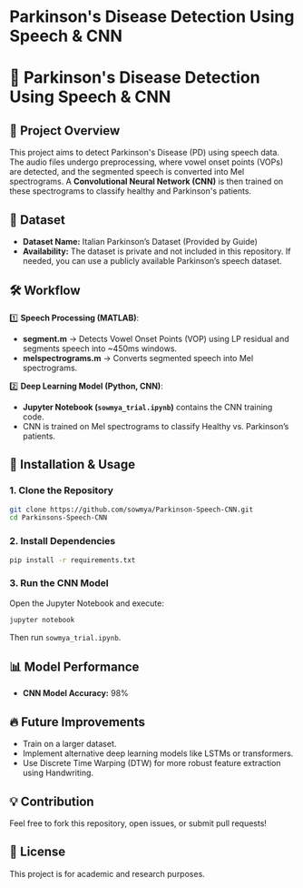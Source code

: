# Parkinson's Disease Detection Using Speech & CNN
# 🧠 Parkinson's Disease Detection Using Speech & CNN

## 📌 Project Overview
This project aims to detect Parkinson's Disease (PD) using speech data. The audio files undergo preprocessing, where vowel onset points (VOPs) are detected, and the segmented speech is converted into Mel spectrograms. A **Convolutional Neural Network (CNN)** is then trained on these spectrograms to classify healthy and Parkinson's patients.

## 📂 Dataset
- **Dataset Name:** Italian Parkinson’s Dataset (Provided by Guide)  
- **Availability:** The dataset is private and not included in this repository. If needed, you can use a publicly available Parkinson’s speech dataset.

## 🛠 Workflow
1️⃣ **Speech Processing (MATLAB)**:
   - **segment.m** → Detects Vowel Onset Points (VOP) using LP residual and segments speech into ~450ms windows.  
   - **melspectrograms.m** → Converts segmented speech into Mel spectrograms.

2️⃣ **Deep Learning Model (Python, CNN)**:  
   - **Jupyter Notebook (`sowmya_trial.ipynb`)** contains the CNN training code.  
   - CNN is trained on Mel spectrograms to classify Healthy vs. Parkinson’s patients.


## 🚀 Installation & Usage
### **1. Clone the Repository**
```bash
git clone https://github.com/sowmya/Parkinson-Speech-CNN.git
cd Parkinsons-Speech-CNN
```
### **2. Install Dependencies**
```bash
pip install -r requirements.txt
```
### **3. Run the CNN Model**
Open the Jupyter Notebook and execute:
```bash
jupyter notebook
```
Then run `sowmya_trial.ipynb`.

## 📊 Model Performance
- **CNN Model Accuracy:** 98% 

## 🔥 Future Improvements
- Train on a larger dataset.
- Implement alternative deep learning models like LSTMs or transformers.
- Use Discrete Time Warping (DTW) for more robust feature extraction using Handwriting.

## 💡 Contribution
Feel free to fork this repository, open issues, or submit pull requests!

## 📜 License
This project is for academic and research purposes.

